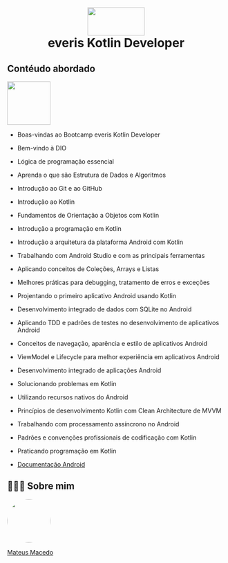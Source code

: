 <h1 align="center">
<img src="https://www.everis.com/sites/all/themes/everis/logo.png" width="132" height="65">
 <br>
 everis Kotlin Developer
</h1>

## Contéudo abordado 

<img width="100" src="https://storage.ning.com/topology/rest/1.0/file/get/1802504447?profile=RESIZE_1024x1024" class="align-full">

- Boas-vindas ao Bootcamp everis Kotlin Developer
- Bem-vindo à DIO
- Lógica de programação essencial
- Aprenda o que são Estrutura de Dados e Algoritmos
- Introdução ao Git e ao GitHub
- Introdução ao Kotlin
- Fundamentos de Orientação a Objetos com Kotlin
- Introdução a programação em Kotlin
- Introdução a arquitetura da plataforma Android com Kotlin
- Trabalhando com Android Studio e com as principais ferramentas
- Aplicando conceitos de Coleções, Arrays e Listas
- Melhores práticas para debugging, tratamento de erros e exceções
- Projentando o primeiro aplicativo Android usando Kotlin
- Desenvolvimento integrado de dados com SQLite no Android
- Aplicando TDD e padrões de testes no desenvolvimento de aplicativos Android
- Conceitos de navegação, aparência e estilo de aplicativos Android
- ViewModel e Lifecycle para melhor experiência em aplicativos Android
- Desenvolvimento integrado de aplicações Android
- Solucionando problemas em Kotlin
- Utilizando recursos nativos do Android
- Princípios de desenvolvimento Kotlin com Clean Architecture de MVVM
- Trabalhando com processamento assíncrono no Android
- Padrões e convenções profissionais de codificação com Kotlin
- Praticando programação em Kotlin 

- [Documentação Android](https://developer.android.com/docs?hl=pt-br)

## 👨🏻‍🚀 Sobre mim
<a href="https://www.linkedin.com/in/mateus-macedo-937a32163/">
 <img style="border-radius:50%" width="100px; "src="https://avatars.githubusercontent.com/u/63172367?s=460&u=11fd26ea8a7f5663d7707d7ef254e4f8bfca1b05&v=4"/>
 <p>Mateus Macedo</p>
</a>
